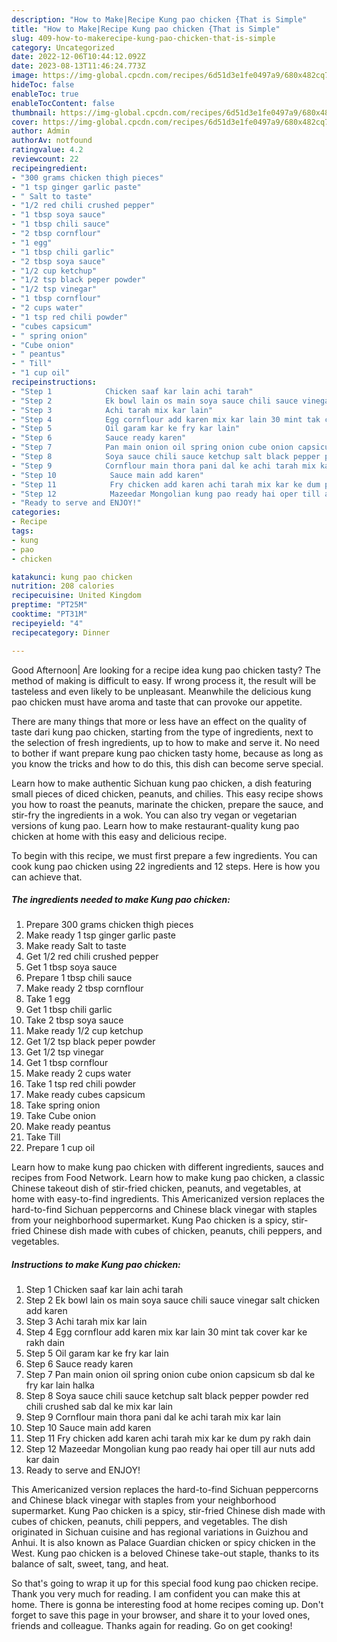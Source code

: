 ```yaml
---
description: "How to Make|Recipe Kung pao chicken {That is Simple"
title: "How to Make|Recipe Kung pao chicken {That is Simple"
slug: 409-how-to-makerecipe-kung-pao-chicken-that-is-simple
category: Uncategorized
date: 2022-12-06T10:44:12.092Z
date: 2023-08-13T11:46:24.773Z
image: https://img-global.cpcdn.com/recipes/6d51d3e1fe0497a9/680x482cq70/kung-pao-chicken-recipe-main-photo.jpg
hideToc: false
enableToc: true
enableTocContent: false
thumbnail: https://img-global.cpcdn.com/recipes/6d51d3e1fe0497a9/680x482cq70/kung-pao-chicken-recipe-main-photo.jpg
cover: https://img-global.cpcdn.com/recipes/6d51d3e1fe0497a9/680x482cq70/kung-pao-chicken-recipe-main-photo.jpg
author: Admin
authorAv: notfound
ratingvalue: 4.2
reviewcount: 22
recipeingredient:
- "300 grams chicken thigh pieces"
- "1 tsp ginger garlic paste"
- " Salt to taste"
- "1/2 red chili crushed pepper"
- "1 tbsp soya sauce"
- "1 tbsp chili sauce"
- "2 tbsp cornflour"
- "1 egg"
- "1 tbsp chili garlic"
- "2 tbsp soya sauce"
- "1/2 cup ketchup"
- "1/2 tsp black peper powder"
- "1/2 tsp vinegar"
- "1 tbsp cornflour"
- "2 cups water"
- "1 tsp red chili powder"
- "cubes capsicum"
- " spring onion"
- "Cube onion"
- " peantus"
- " Till"
- "1 cup oil"
recipeinstructions:
- "Step 1            Chicken saaf kar lain achi tarah"
- "Step 2            Ek bowl lain os main soya sauce chili sauce vinegar salt chicken add karen"
- "Step 3            Achi tarah mix kar lain"
- "Step 4            Egg cornflour add karen mix kar lain 30 mint tak cover kar ke rakh dain"
- "Step 5            Oil garam kar ke fry kar lain"
- "Step 6            Sauce ready karen"
- "Step 7            Pan main onion oil spring onion cube onion capsicum sb dal ke fry kar lain halka"
- "Step 8            Soya sauce chili sauce ketchup salt black pepper powder red chili crushed sab dal ke mix kar lain"
- "Step 9            Cornflour main thora pani dal ke achi tarah mix kar lain"
- "Step 10            Sauce main add karen"
- "Step 11            Fry chicken add karen achi tarah mix kar ke dum py rakh dain"
- "Step 12            Mazeedar Mongolian kung pao ready hai oper till aur nuts add kar dain"
- "Ready to serve and ENJOY!"
categories:
- Recipe
tags:
- kung
- pao
- chicken

katakunci: kung pao chicken 
nutrition: 208 calories
recipecuisine: United Kingdom
preptime: "PT25M"
cooktime: "PT31M"
recipeyield: "4"
recipecategory: Dinner

---
```



Good Afternoon| Are looking for a recipe idea kung pao chicken tasty? The method of making is difficult to easy. If wrong process it, the result will be tasteless and even likely to be unpleasant. Meanwhile the delicious kung pao chicken must have aroma and taste that can provoke our appetite.






There are many things that more or less have an effect on the quality of taste dari kung pao chicken, starting from the type of ingredients, next to the selection of fresh ingredients, up to how to make and serve it. No need to bother if want prepare kung pao chicken tasty home, because as long as you know the tricks and how to do this, this dish can become serve special.


Learn how to make authentic Sichuan kung pao chicken, a dish featuring small pieces of diced chicken, peanuts, and chilies. This easy recipe shows you how to roast the peanuts, marinate the chicken, prepare the sauce, and stir-fry the ingredients in a wok. You can also try vegan or vegetarian versions of kung pao. Learn how to make restaurant-quality kung pao chicken at home with this easy and delicious recipe.


To begin with this recipe, we must first prepare a few ingredients. You can cook kung pao chicken using 22 ingredients and 12 steps. Here is how you can achieve that.

<!--inarticleads1-->

##### The ingredients needed to make Kung pao chicken:

1. Prepare 300 grams chicken thigh pieces
1. Make ready 1 tsp ginger garlic paste
1. Make ready  Salt to taste
1. Get 1/2 red chili crushed pepper
1. Get 1 tbsp soya sauce
1. Prepare 1 tbsp chili sauce
1. Make ready 2 tbsp cornflour
1. Take 1 egg
1. Get 1 tbsp chili garlic
1. Take 2 tbsp soya sauce
1. Make ready 1/2 cup ketchup
1. Get 1/2 tsp black peper powder
1. Get 1/2 tsp vinegar
1. Get 1 tbsp cornflour
1. Make ready 2 cups water
1. Take 1 tsp red chili powder
1. Make ready cubes capsicum
1. Take  spring onion
1. Take Cube onion
1. Make ready  peantus
1. Take  Till
1. Prepare 1 cup oil


Learn how to make kung pao chicken with different ingredients, sauces and recipes from Food Network. Learn how to make kung pao chicken, a classic Chinese takeout dish of stir-fried chicken, peanuts, and vegetables, at home with easy-to-find ingredients. This Americanized version replaces the hard-to-find Sichuan peppercorns and Chinese black vinegar with staples from your neighborhood supermarket. Kung Pao chicken is a spicy, stir-fried Chinese dish made with cubes of chicken, peanuts, chili peppers, and vegetables. 

<!--inarticleads2-->

##### Instructions to make Kung pao chicken:

1. Step 1            Chicken saaf kar lain achi tarah
1. Step 2            Ek bowl lain os main soya sauce chili sauce vinegar salt chicken add karen
1. Step 3            Achi tarah mix kar lain
1. Step 4            Egg cornflour add karen mix kar lain 30 mint tak cover kar ke rakh dain
1. Step 5            Oil garam kar ke fry kar lain
1. Step 6            Sauce ready karen
1. Step 7            Pan main onion oil spring onion cube onion capsicum sb dal ke fry kar lain halka
1. Step 8            Soya sauce chili sauce ketchup salt black pepper powder red chili crushed sab dal ke mix kar lain
1. Step 9            Cornflour main thora pani dal ke achi tarah mix kar lain
1. Step 10            Sauce main add karen
1. Step 11            Fry chicken add karen achi tarah mix kar ke dum py rakh dain
1. Step 12            Mazeedar Mongolian kung pao ready hai oper till aur nuts add kar dain
1. Ready to serve and ENJOY!

This Americanized version replaces the hard-to-find Sichuan peppercorns and Chinese black vinegar with staples from your neighborhood supermarket. Kung Pao chicken is a spicy, stir-fried Chinese dish made with cubes of chicken, peanuts, chili peppers, and vegetables. The dish originated in Sichuan cuisine and has regional variations in Guizhou and Anhui. It is also known as Palace Guardian chicken or spicy chicken in the West. Kung pao chicken is a beloved Chinese take-out staple, thanks to its balance of salt, sweet, tang, and heat. 

So that's going to wrap it up for this special food kung pao chicken recipe. Thank you very much for reading. I am confident you can make this at home. There is gonna be interesting food at home recipes coming up. Don't forget to save this page in your browser, and share it to your loved ones, friends and colleague. Thanks again for reading. Go on get cooking!
